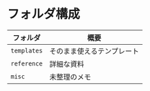 # フォルダ構成

| フォルダ    | 概要                       |
| ----------- | -------------------------- |
| `templates` | そのまま使えるテンプレート |
| `reference` | 詳細な資料                 |
| `misc`      | 未整理のメモ               |
